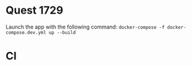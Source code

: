 # Quest 1729

Launch the app with the following command: `docker-compose -f docker-compose.dev.yml up --build`
# CI
